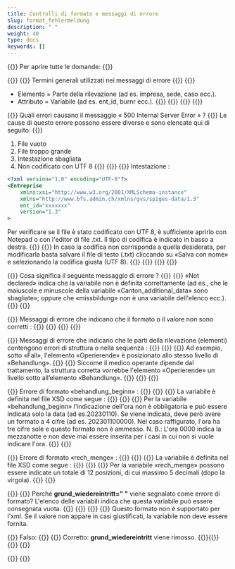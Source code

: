 ```yaml
---
title: Controlli di formato e messaggi di errore
slug: format_fehlermeldung
description: " "
weight: 40
type: docs
keywords: []
---
```


{{<faqBlock>}}
Per aprire tutte le domande: {{<collapsibleGroupCommand groupId="format_fehlermeldung">}}

{{<numberedList>}}
{{<listItem>}}
Termini generali utilizzati nei messaggi di errore
{{<collapsibleBlock groupId="format_fehlermeldung">}}
{{<markdown>}}

- Elemento = Parte della rilevazione (ad es. impresa, sede, caso ecc.).
- Attributo = Variabile (ad es. ent_id, burnr ecc.).
{{</markdown>}}
{{<insertImage image="tf1.png" class="edge max-w-90">}}
{{</collapsibleBlock>}}
{{</listItem>}}

{{<listItem>}}
Quali errori causano il messaggio « 500 Internal Server Error » ?
{{<collapsibleBlock groupId="format_fehlermeldung">}}
Le cause di questo errore possono essere diverse e sono elencate qui di seguito:
{{<markdown>}}

1.	File vuoto
2.	File troppo grande
3.	Intestazione sbagliata
4.	Non codificato con UTF 8
{{</markdown>}}
{{<lineBreak>}}
{{<markdown>}}
Intestazione :

```xml
<?xml version="1.0" encoding="UTF-8"?>
<Entreprise 
    xmlns:xsi="http://www.w3.org/2001/XMLSchema-instance" 
    xmlns="http://www.bfs.admin.ch/xmlns/gvs/spiges-data/1.3" 
    ent_id="xxxxxxx" 
    version="1.3"
>
```

Per verificare se il file è stato codificato con UTF 8, è sufficiente aprirlo con Notepad o con l'editor di file .txt. Il tipo di codifica è indicato in basso a destra.
{{<insertImage image="tf2.png" class="edge max-w-90">}}
{{<lineBreak>}}
In caso la codifica non corrisponda a quella desiderata, per modificarla basta salvare il file di testo (.txt) cliccando su «Salva con nome» e selezionando la codifica giusta (UTF 8).
{{<insertImage image="tf3.png" class="edge max-w-90">}}
{{</markdown>}}
{{</collapsibleBlock>}}
{{</listItem>}}

{{<listItem>}}
Cosa significa il seguente messaggio di errore ?
{{<insertImage image="tf4.png" class="edge max-w-90">}}
{{<collapsibleBlock groupId="format_fehlermeldung">}}
«Not declared» indica che la variabile non è definita correttamente (ad es., che le maiuscole e minuscole della variabile «Canton_additional_data» sono sbagliate»; oppure che «missbildung» non è una variabile dell'elenco ecc.).
{{</collapsibleBlock>}}
{{</listItem>}}

{{<listItem>}}
Messaggi di errore che indicano che il formato o il valore non sono corretti :
{{<collapsibleBlock groupId="format_fehlermeldung">}}
{{<insertImage image="tf5.png" class="edge max-w-90">}}
{{</collapsibleBlock>}}
{{</listItem>}}

{{<listItem>}}
Messaggi di errore che indicano che le parti della rilevazione (elementi) contengono errori di struttura o nella sequenza :
{{<collapsibleBlock groupId="format_fehlermeldung">}}
{{<insertImage image="tf6.png" class="edge max-w-90">}}
{{<lineBreak>}}
Ad esempio, sotto «Fall», l'elemento «Operierende» è posizionato allo stesso livello di «Behandlung».
{{<insertImage image="tf7.png" class="edge max-w-90">}}
{{<lineBreak>}}
Siccome il medico operante dipende dal trattamento, la struttura corretta vorrebbe l'elemento «Operierende» un livello sotto all’elemento «Behandlung».
{{<insertImage image="tf8.png" class="edge max-w-90">}}
{{</collapsibleBlock>}}
{{</listItem>}}

{{<listItem>}}
Errore di formato «behandlung_beginn» :
{{<collapsibleBlock groupId="format_fehlermeldung">}}
{{<insertImage image="tf9.png" class="edge max-w-90">}}
{{<lineBreak>}}
La variabile è definita nel file XSD come segue :
{{<lineBreak>}}
{{<insertImage image="tf10.png" class="edge max-w-90">}}
{{<lineBreak>}}
Per la variabile «behandlung_beginn» l'indicazione dell'ora non è obbligatoria e può essere indicata solo la data (ad es.20230110). Se viene indicata, deve però avere un formato a 4 cifre (ad es. 202301100000). Nel caso raffigurato, l'ora ha tre cifre sole e questo formato non è ammesso. N. B.: L'ora 0000 indica la mezzanotte e non deve mai essere inserita per i casi in cui non si vuole indicare l'ora.
{{</collapsibleBlock>}}
{{</listItem>}}

{{<listItem>}}
Errore di formato «rech_menge» :
{{<collapsibleBlock groupId="format_fehlermeldung">}}
{{<insertImage image="tf11.png" class="edge max-w-90">}}
{{<lineBreak>}}
La variabile è definita nel file XSD come segue :
{{<lineBreak>}}
{{<insertImage image="tf12.png" class="edge max-w-90">}}
{{<lineBreak>}}
Per la variabile «rech_menge» possono essere indicate un totale di 12 posizioni, di cui massimo 5 decimali (dopo la virgola).
{{</collapsibleBlock>}}
{{</listItem>}}

{{<listItem>}}
{{<markdown>}}
Perché **grund_wiedereintritt=" "** viene segnalato come errore di formato? L'elenco delle variabili indica che questa variabile può essere consegnata vuota.
{{</markdown>}}
{{<insertImage image="grund_wiedereintritt_erreur.png" class="edge max-w-90">}}
{{<collapsibleBlock groupId="format_fehlermeldung">}}
{{<markdown>}}
Questo formato non è supportato per l'xml. Se il valore non appare in casi giustificati, la variabile non deve essere fornita. 

{{<lineBreak>}}
Falso:
{{<insertImage image="vide_faux.png" class="edge max-w-90">}}
{{<lineBreak>}}
Corretto: **grund_wiedereintritt** viene rimosso.
{{<insertImage image="vide_correct.png" class="edge max-w-90">}}{{</collapsibleBlock>}}
{{</markdown>}}
{{</listItem>}}

{{</numberedList>}}
{{</faqBlock>}}
